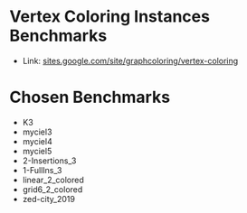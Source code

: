 # Vertex Coloring Instances Benchmarks
- Link: [sites.google.com/site/graphcoloring/vertex-coloring](https://sites.google.com/site/graphcoloring/vertex-coloring)

# Chosen Benchmarks
- K3
- myciel3
- myciel4
- myciel5
- 2-Insertions_3
- 1-FullIns_3
- linear_2_colored
- grid6_2_colored
- zed-city_2019 